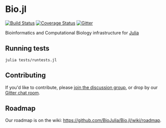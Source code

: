 Bio.jl
========
[![Build Status](https://travis-ci.org/BioJulia/Bio.jl.svg?branch=master)](https://travis-ci.org/BioJulia/Bio.jl)
[![Coverage Status](https://img.shields.io/coveralls/BioJulia/Bio.jl.svg)](https://coveralls.io/r/BioJulia/Bio.jl)
[![Gitter](https://badges.gitter.im/BioJulia.png)](https://gitter.im/BioJulia/Bio.jl)

Bioinformatics and Computational Biology infrastructure for [Julia](http://julialang.org)

## Running tests

`julia tests/runtests.jl`

## Contributing

If you'd like to contribute, please [join the discussion group](https://groups.google.com/forum/#!forum/biojulia-dev), or drop by our [Gitter chat room](https://gitter.im/BioJulia/Bio.jl).

## Roadmap

Our roadmap is on the wiki: https://github.com/BioJulia/Bio.jl/wiki/roadmap.
